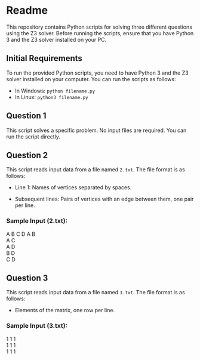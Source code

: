 # Readme

This repository contains Python scripts for solving three different questions using the Z3 solver. Before running the scripts, ensure that you have Python 3 and the Z3 solver installed on your PC.

## Initial Requirements

To run the provided Python scripts, you need to have Python 3 and the Z3 solver installed on your computer. You can run the scripts as follows:

- In Windows: `python filename.py`
- In Linux: `python3 filename.py`

## Question 1

This script solves a specific problem. No input files are required. You can run the script directly.

## Question 2

This script reads input data from a file named `2.txt`. The file format is as follows:

- Line 1: Names of vertices separated by spaces.

- Subsequent lines: Pairs of vertices with an edge between them, one pair per line.

### Sample Input (2.txt):
A B C D
A B<br>
A C<br>
A D<br>
B D<br>
C D

## Question 3

This script reads input data from a file named `3.txt`. The file format is as follows:

- Elements of the matrix, one row per line.

### Sample Input (3.txt):

1 1 1<br>
1 1 1<br>
1 1 1

